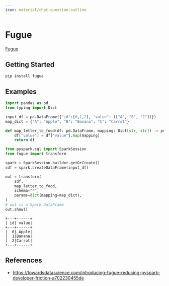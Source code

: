 ```yaml
---
icon: material/chat-question-outline
---
```


# Fugue

[Fugue](https://github.com/fugue-project/fugue)

## Getting Started

```console
pip install fugue
```

## Examples

```python
import pandas as pd
from typing import Dict

input_df = pd.DataFrame({"id":[0,1,2], "value": (["A", "B", "C"])})
map_dict = {"A": "Apple", "B": "Banana", "C": "Carrot"}

def map_letter_to_food(df: pd.DataFrame, mapping: Dict[str, str]) -> pd.DataFrame:
    df["value"] = df["value"].map(mapping)
    return df
```

```python
from pyspark.sql import SparkSession
from fugue import transform

spark = SparkSession.builder.getOrCreate()
sdf = spark.createDataFrame(input_df)

out = transform(
    sdf,
    map_letter_to_food,
    schema="*",
    params=dict(mapping=map_dict),
)
# out is a Spark DataFrame
out.show()
```

```text
+---+------+
| id| value|
+---+------+
|  0| Apple|
|  1|Banana|
|  2|Carrot|
+---+------+
```

## References

* https://towardsdatascience.com/introducing-fugue-reducing-pyspark-developer-friction-a702230455de
